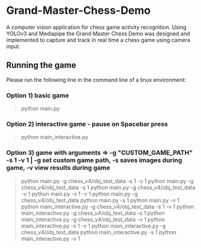 # Grand-Master-Chess-Demo
A computer vision application for chess game activity recognition. Using YOLOv3 and Mediapipe the Grand Master Chess Demo was designed and implemented to capture and track in real time a chess game using camera input.

## Running the game
Please run the following line in the command line of a linux environment:

### Option 1) basic game
> python main.py 
### Option 2) interactive game - pause on Spacebar press
> python main_interactive.py 
### Option 3) game with arguments => -g "CUSTOM_GAME_PATH" -s 1 -v 1  | -g set custom game path, -s saves images during game, -v view results during game
> python main.py -g chess_v4/obj_test_data -s 1 -v 1
> python main.py -g chess_v4/obj_test_data -s 1
> python main.py -g chess_v4/obj_test_data -v 1
> python main.py -s 1 -v 1
> python main.py -g chess_v4/obj_test_data
> python main.py -s 1
> python main.py -v 1
> python main_interactive.py -g chess_v4/obj_test_data -s 1 -v 1
> python main_interactive.py -g chess_v4/obj_test_data -s 1
> python main_interactive.py -g chess_v4/obj_test_data -v 1
> python main_interactive.py -s 1 -v 1
> python main_interactive.py -g chess_v4/obj_test_data
> python main_interactive.py -s 1
> python main_interactive.py -v 1


